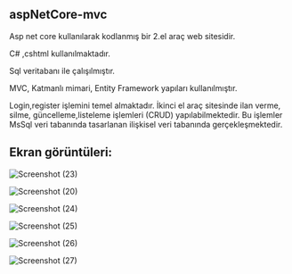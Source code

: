 ## aspNetCore-mvc

Asp net core kullanılarak kodlanmış bir 2.el araç web sitesidir. 

C# ,cshtml kullanılmaktadır. 

Sql veritabanı ile çalışılmıştır.

MVC, Katmanlı mimari, Entity Framework yapıları kullanılmıştır.

Login,register işlemini temel almaktadır. İkinci el araç sitesinde ilan verme, silme, güncelleme,listeleme işlemleri (CRUD) yapılabilmektedir. Bu işlemler MsSql veri tabanında tasarlanan ilişkisel veri tabanında gerçekleşmektedir. 

## Ekran görüntüleri:
![Screenshot (23)](https://user-images.githubusercontent.com/72697089/230484269-cd1b23b8-6ee6-4c47-b72c-ea0956106f53.png)

![Screenshot (20)](https://user-images.githubusercontent.com/72697089/230484242-a7eeb02e-3482-4278-8b2a-08040b4fe30f.png)

![Screenshot (24)](https://user-images.githubusercontent.com/72697089/230484310-88cb330a-28c1-4881-a2d7-383047158234.png)




![Screenshot (25)](https://user-images.githubusercontent.com/72697089/230484322-d905cb30-23ed-4427-9603-7ee0f67fc82f.png)


![Screenshot (26)](https://user-images.githubusercontent.com/72697089/230484342-42a7c676-6cf2-4cac-9acf-ba34f0d00804.png)



![Screenshot (27)](https://user-images.githubusercontent.com/72697089/230484388-fa0a0518-ffb3-45c3-a0ac-5b5bd9c9e0e6.png)

